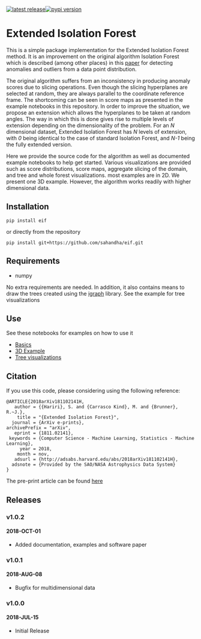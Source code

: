 <a href="https://github.com/sahandha/eif/releases/tag/v1.0.2"> <img src="https://img.shields.io/badge/release-v1.0.2-blue.svg" alt="latest release" /></a><a href="https://pypi.org/project/eif/1.0.2/"><img src="https://img.shields.io/badge/pypi-v1.0.2-orange.svg" alt="pypi version"/></a>
# Extended Isolation Forest

This is a simple package implementation for the Extended Isolation Forest method. It is an improvement on the original algorithm Isolation Forest which is described (among other places) in this [paper](https://cs.nju.edu.cn/zhouzh/zhouzh.files/publication/icdm08b.pdf) for detecting anomalies and outliers from a data point distribution.

The original algorithm suffers from an inconsistency in producing anomaly scores due to slicing operations. Even though the slicing hyperplanes are selected at random, they are always parallel to the coordinate reference frame. The shortcoming can be seen in score maps as presented in the example notebooks in this repository. In order to improve the situation, we propose an extension which allows the hyperplanes to be taken at random angles. The way in which this is done gives rise to multiple levels of extension depending on the dimensionality of the problem. For an *N* dimensional dataset, Extended Isolation Forest has *N* levels of extension, with *0* being identical to the case of standard Isolation Forest, and *N-1* being the fully extended version.

Here we provide the source code for the algorithm as well as documented example notebooks to help get started. Various visualizations are provided such as score distributions, score maps, aggregate slicing of the domain, and tree and whole forest visualizations. most examples are in 2D. We present one 3D example. However, the algorithm works readily with higher dimensional data. 

## Installation


    pip install eif


or directly from the repository


    pip install git+https://github.com/sahandha/eif.git


## Requirements

- numpy

No extra requirements are needed.
In addition, it also contains means to draw the trees created using the [igraph](http://igraph.org/) library. See the example for tree visualizations

## Use

See these notebooks for examples on how to use it

- [Basics](Notebooks/EIF.ipynb)
- [3D Example](Notebooks/general_3D_examples.ipynb)
- [Tree visualizations](Notebooks/TreeVisualization.ipynb)

## Citation

If you use this code, please considering using the following reference:

```
@ARTICLE{2018arXiv181102141H,
   author = {{Hariri}, S. and {Carrasco Kind}, M. and {Brunner}, R.~J.},
    title = "{Extended Isolation Forest}",
  journal = {ArXiv e-prints},
archivePrefix = "arXiv",
   eprint = {1811.02141},
 keywords = {Computer Science - Machine Learning, Statistics - Machine Learning},
     year = 2018,
    month = nov,
   adsurl = {http://adsabs.harvard.edu/abs/2018arXiv181102141H},
  adsnote = {Provided by the SAO/NASA Astrophysics Data System}
}
```
The pre-print article can be found [here](https://arxiv.org/abs/1811.021410)


## Releases

### v1.0.2
#### 2018-OCT-01
- Added documentation, examples and software paper

### v1.0.1
#### 2018-AUG-08
- Bugfix for multidimensional data

### v1.0.0
#### 2018-JUL-15
- Initial Release
